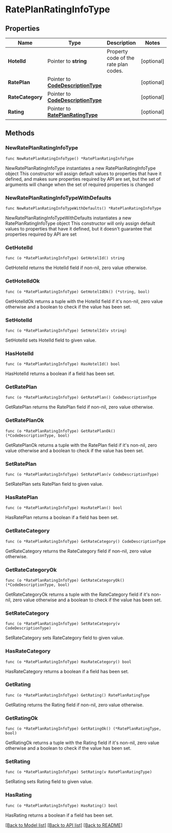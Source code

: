 # RatePlanRatingInfoType

## Properties

Name | Type | Description | Notes
------------ | ------------- | ------------- | -------------
**HotelId** | Pointer to **string** | Property code of the rate plan codes. | [optional] 
**RatePlan** | Pointer to [**CodeDescriptionType**](CodeDescriptionType.md) |  | [optional] 
**RateCategory** | Pointer to [**CodeDescriptionType**](CodeDescriptionType.md) |  | [optional] 
**Rating** | Pointer to [**RatePlanRatingType**](RatePlanRatingType.md) |  | [optional] 

## Methods

### NewRatePlanRatingInfoType

`func NewRatePlanRatingInfoType() *RatePlanRatingInfoType`

NewRatePlanRatingInfoType instantiates a new RatePlanRatingInfoType object
This constructor will assign default values to properties that have it defined,
and makes sure properties required by API are set, but the set of arguments
will change when the set of required properties is changed

### NewRatePlanRatingInfoTypeWithDefaults

`func NewRatePlanRatingInfoTypeWithDefaults() *RatePlanRatingInfoType`

NewRatePlanRatingInfoTypeWithDefaults instantiates a new RatePlanRatingInfoType object
This constructor will only assign default values to properties that have it defined,
but it doesn't guarantee that properties required by API are set

### GetHotelId

`func (o *RatePlanRatingInfoType) GetHotelId() string`

GetHotelId returns the HotelId field if non-nil, zero value otherwise.

### GetHotelIdOk

`func (o *RatePlanRatingInfoType) GetHotelIdOk() (*string, bool)`

GetHotelIdOk returns a tuple with the HotelId field if it's non-nil, zero value otherwise
and a boolean to check if the value has been set.

### SetHotelId

`func (o *RatePlanRatingInfoType) SetHotelId(v string)`

SetHotelId sets HotelId field to given value.

### HasHotelId

`func (o *RatePlanRatingInfoType) HasHotelId() bool`

HasHotelId returns a boolean if a field has been set.

### GetRatePlan

`func (o *RatePlanRatingInfoType) GetRatePlan() CodeDescriptionType`

GetRatePlan returns the RatePlan field if non-nil, zero value otherwise.

### GetRatePlanOk

`func (o *RatePlanRatingInfoType) GetRatePlanOk() (*CodeDescriptionType, bool)`

GetRatePlanOk returns a tuple with the RatePlan field if it's non-nil, zero value otherwise
and a boolean to check if the value has been set.

### SetRatePlan

`func (o *RatePlanRatingInfoType) SetRatePlan(v CodeDescriptionType)`

SetRatePlan sets RatePlan field to given value.

### HasRatePlan

`func (o *RatePlanRatingInfoType) HasRatePlan() bool`

HasRatePlan returns a boolean if a field has been set.

### GetRateCategory

`func (o *RatePlanRatingInfoType) GetRateCategory() CodeDescriptionType`

GetRateCategory returns the RateCategory field if non-nil, zero value otherwise.

### GetRateCategoryOk

`func (o *RatePlanRatingInfoType) GetRateCategoryOk() (*CodeDescriptionType, bool)`

GetRateCategoryOk returns a tuple with the RateCategory field if it's non-nil, zero value otherwise
and a boolean to check if the value has been set.

### SetRateCategory

`func (o *RatePlanRatingInfoType) SetRateCategory(v CodeDescriptionType)`

SetRateCategory sets RateCategory field to given value.

### HasRateCategory

`func (o *RatePlanRatingInfoType) HasRateCategory() bool`

HasRateCategory returns a boolean if a field has been set.

### GetRating

`func (o *RatePlanRatingInfoType) GetRating() RatePlanRatingType`

GetRating returns the Rating field if non-nil, zero value otherwise.

### GetRatingOk

`func (o *RatePlanRatingInfoType) GetRatingOk() (*RatePlanRatingType, bool)`

GetRatingOk returns a tuple with the Rating field if it's non-nil, zero value otherwise
and a boolean to check if the value has been set.

### SetRating

`func (o *RatePlanRatingInfoType) SetRating(v RatePlanRatingType)`

SetRating sets Rating field to given value.

### HasRating

`func (o *RatePlanRatingInfoType) HasRating() bool`

HasRating returns a boolean if a field has been set.


[[Back to Model list]](../README.md#documentation-for-models) [[Back to API list]](../README.md#documentation-for-api-endpoints) [[Back to README]](../README.md)


